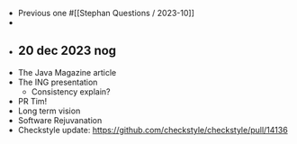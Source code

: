 - Previous one #[[Stephan Questions / 2023-10]]
-
- ## 20 dec 2023 nog
- The Java Magazine article
- The ING presentation
	- Consistency explain?
- PR Tim!
- Long term vision
- Software Rejuvanation
- Checkstyle update:  https://github.com/checkstyle/checkstyle/pull/14136